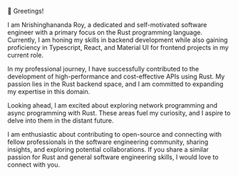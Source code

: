 👋 Greetings!

I am Nrishinghananda Roy, a dedicated and self-motivated software engineer with a primary focus on the Rust programming language. Currently, I am honing my skills in backend development while also gaining proficiency in Typescript, React, and Material UI for frontend projects in my current role.

In my professional journey, I have successfully contributed to the development of high-performance and cost-effective APIs using Rust. My passion lies in the Rust backend space, and I am committed to expanding my expertise in this domain.

Looking ahead, I am excited about exploring network programming and async programming with Rust. These areas fuel my curiosity, and I aspire to delve into them in the distant future.

I am enthusiastic about contributing to open-source and connecting with fellow professionals in the software engineering community, sharing insights, and exploring potential collaborations. If you share a similar passion for Rust and general software engineering skills, I would love to connect with you.
